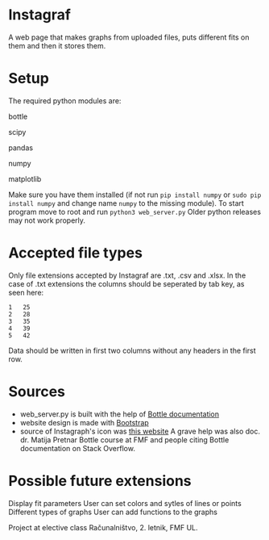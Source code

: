 # Instagraf
A web page that makes graphs from uploaded files, puts different fits on them and then it stores them.

# Setup

The required python modules are:

bottle

scipy

pandas

numpy

matplotlib

Make sure you have them installed (if not run `pip install numpy` or `sudo pip install numpy` and change name `numpy` to the missing module).
To start program move to root and run `python3 web_server.py`
Older python releases may not work properly.

# Accepted file types
Only file extensions accepted by Instagraf are .txt, .csv and .xlsx. 
In the case of .txt extensions the columns should be seperated by tab key, as seen here:
``` 0	20
1	25
2	28
3	35
4	39
5	42 
```
Data should be written in first two columns without any headers in the first row.

# Sources
* web_server.py is built with the help of [Bottle documentation](https://bottlepy.org/docs/dev/)
* website design is made with [Bootstrap](https://getbootstrap.com/)
* source of Instagraph's icon was [this website](https://www.obfuscata.com/how-to-make-a-line-graph-7899.html) 
A grave help was also doc. dr. Matija Pretnar Bottle course at FMF and people citing Bottle documentation on Stack Overflow.

# Possible future extensions
Display fit parameters
User can set colors and sytles of lines or points
Different types of graphs
User can add functions to the graphs


Project at elective class Računalništvo, 2. letnik, FMF UL.